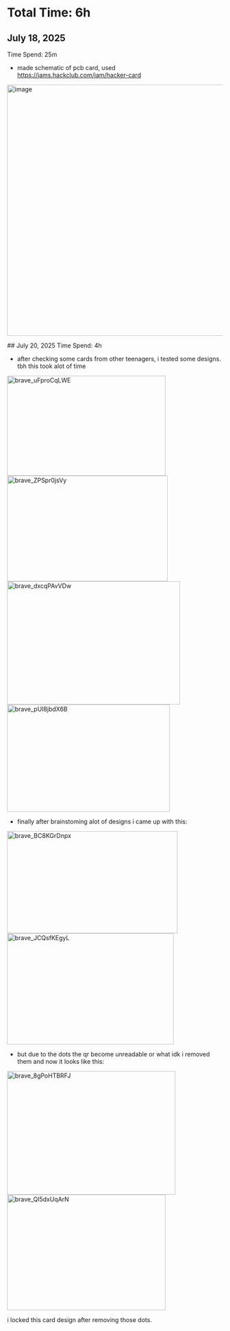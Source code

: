 # Total Time: 6h

## ‎July ‎18, ‎2025
Time Spend: 25m

- made schematic of pcb card, used https://jams.hackclub.com/jam/hacker-card
<img width="607" height="585" alt="image" src="https://github.com/user-attachments/assets/b8430409-fa93-4489-a8bf-9b29b3ee22a6" />

‎## July ‎20, ‎2025
Time Spend: 4h

- after checking some cards from other teenagers, i tested some designs. tbh this took alot of time

<img width="370" height="233" alt="brave_uFproCqLWE" src="https://github.com/user-attachments/assets/f6fbc216-6144-4150-b175-c88e982d1fd2" />
<img width="375" height="246" alt="brave_ZPSpr0jsVy" src="https://github.com/user-attachments/assets/dd5beffd-bb73-4cb2-b1c9-b4d7e90ac006" />
<img width="404" height="287" alt="brave_dxcqPAvVDw" src="https://github.com/user-attachments/assets/69e739bf-2a21-4bbb-8719-fb62511f6dc8" />
<img width="380" height="250" alt="brave_pUI8jbdX6B" src="https://github.com/user-attachments/assets/8694be15-b020-4bcb-9ae7-8a67012bb359" />

- finally after brainstoming alot of designs i came up with this:
<img width="398" height="238" alt="brave_BC8KGrDnpx" src="https://github.com/user-attachments/assets/25157be4-7eec-41dd-9bf2-24c1092ba134" />
<img width="389" height="259" alt="brave_JCQsfKEgyL" src="https://github.com/user-attachments/assets/0a248eb6-fb3b-4a8f-a16a-e99da8bc30ef" />

- but due to the dots the qr become unreadable or what idk i removed them and now it looks like this:
<img width="393" height="288" alt="brave_8gPoHTBRFJ" src="https://github.com/user-attachments/assets/21ad35d3-d3b2-4a9a-a45a-0cad92e87cf1" />
<img width="370" height="269" alt="brave_Ql5dxUqArN" src="https://github.com/user-attachments/assets/ca6163cf-fbf5-4829-86a7-3cd9fb31cdb8" />

i locked this card design after removing those dots.
